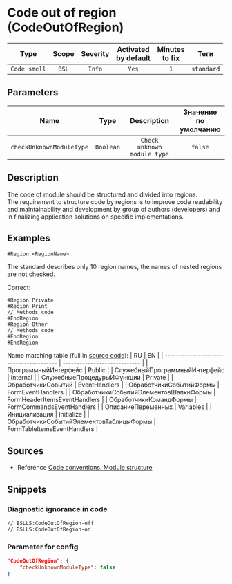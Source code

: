 # Code out of region (CodeOutOfRegion)

|     Type     | Scope | Severity | Activated<br>by default | Minutes<br>to fix |    Теги    |
|:------------:|:-----:|:--------:|:-----------------------------:|:-----------------------:|:----------:|
| `Code smell` | `BSL` |  `Info`  |             `Yes`             |           `1`           | `standard` |

## Parameters


|           Name           |   Type    |         Description         | Значение<br>по умолчанию |
|:------------------------:|:---------:|:---------------------------:|:------------------------------:|
| `checkUnknownModuleType` | `Boolean` | `Check unknown module type` |            `false`             |
<!-- Блоки выше заполняются автоматически, не трогать -->
## Description
<!-- Описание диагностики заполняется вручную. Необходимо понятным языком описать смысл и схему работу -->

The code of module should be structured and divided into regions.  
The requirement to structure code by regions is to improve code readability and maintainability and development by group of authors (developers) and in finalizing application solutions on specific implementations.

## Examples
<!-- В данном разделе приводятся примеры, на которые диагностика срабатывает, а также можно привести пример, как можно исправить ситуацию -->

```bsl
#Region <RegionName>
```

The standard describes only 10 region names, the names of nested regions are not checked.

Correct:
```bsl
#Region Private
#Region Print
// Methods code
#EndRegion
#Region Other
// Methods code
#EndRegion
#EndRegion
```

Name matching table (full in [source code](https://github.com/1c-syntax/bsl-language-server/blob/develop/src/main/java/com/github/_1c_syntax/bsl/languageserver/utils/Keywords.java#L255)):
| RU                                      | EN                           |
| --------------------------------------- | ---------------------------- |
| ПрограммныйИнтерфейс                    | Public                       |
| СлужебныйПрограммныйИнтерфейс           | Internal                     |
| СлужебныеПроцедурыИФункции              | Private                      |
| ОбработчикиСобытий                      | EventHandlers                |
| ОбработчикиСобытийФормы                 | FormEventHandlers            |
| ОбработчикиСобытийЭлементовШапкиФормы   | FormHeaderItemsEventHandlers |
| ОбработчикиКомандФормы                  | FormCommandsEventHandlers    |
| ОписаниеПеременных                      | Variables                    |
| Инициализация                           | Initialize                   |
| ОбработчикиСобытийЭлементовТаблицыФормы | FormTableItemsEventHandlers  |

## Sources
<!-- Необходимо указывать ссылки на все источники, из которых почерпнута информация для создания диагностики -->


* Reference [Code conventions. Module structure](https://its.1c.ru/db/v8std#content:455:hdoc)

## Snippets

<!-- Блоки ниже заполняются автоматически, не трогать -->
### Diagnostic ignorance in code

```bsl
// BSLLS:CodeOutOfRegion-off
// BSLLS:CodeOutOfRegion-on
```

### Parameter for config

```json
"CodeOutOfRegion": {
    "checkUnknownModuleType": false
}
```
